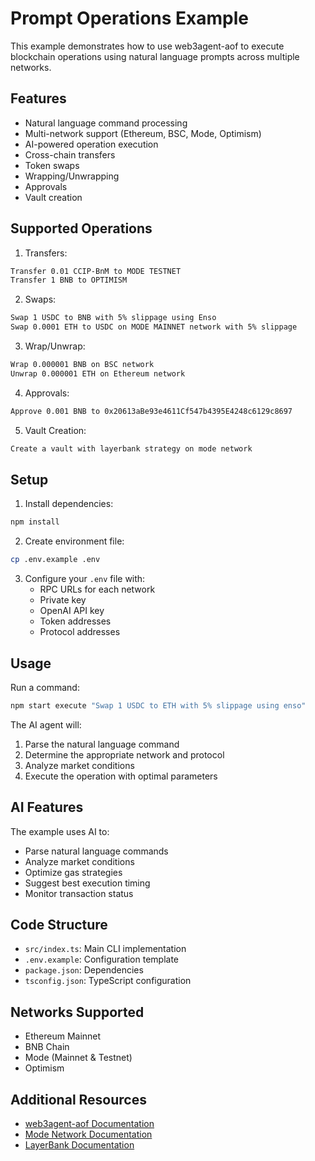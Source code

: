 # Prompt Operations Example

This example demonstrates how to use web3agent-aof to execute blockchain operations using natural language prompts across multiple networks.

## Features

- Natural language command processing
- Multi-network support (Ethereum, BSC, Mode, Optimism)
- AI-powered operation execution
- Cross-chain transfers
- Token swaps
- Wrapping/Unwrapping
- Approvals
- Vault creation

## Supported Operations

1. Transfers:
```bash
Transfer 0.01 CCIP-BnM to MODE TESTNET
Transfer 1 BNB to OPTIMISM
```

2. Swaps:
```bash
Swap 1 USDC to BNB with 5% slippage using Enso
Swap 0.0001 ETH to USDC on MODE MAINNET network with 5% slippage
```

3. Wrap/Unwrap:
```bash
Wrap 0.000001 BNB on BSC network
Unwrap 0.000001 ETH on Ethereum network
```

4. Approvals:
```bash
Approve 0.001 BNB to 0x20613aBe93e4611Cf547b4395E4248c6129c8697
```

5. Vault Creation:
```bash
Create a vault with layerbank strategy on mode network
```

## Setup

1. Install dependencies:
```bash
npm install
```

2. Create environment file:
```bash
cp .env.example .env
```

3. Configure your `.env` file with:
   - RPC URLs for each network
   - Private key
   - OpenAI API key
   - Token addresses
   - Protocol addresses

## Usage

Run a command:
```bash
npm start execute "Swap 1 USDC to ETH with 5% slippage using enso"
```

The AI agent will:
1. Parse the natural language command
2. Determine the appropriate network and protocol
3. Analyze market conditions
4. Execute the operation with optimal parameters

## AI Features

The example uses AI to:
- Parse natural language commands
- Analyze market conditions
- Optimize gas strategies
- Suggest best execution timing
- Monitor transaction status

## Code Structure

- `src/index.ts`: Main CLI implementation
- `.env.example`: Configuration template
- `package.json`: Dependencies
- `tsconfig.json`: TypeScript configuration

## Networks Supported

- Ethereum Mainnet
- BNB Chain
- Mode (Mainnet & Testnet)
- Optimism

## Additional Resources

- [web3agent-aof Documentation](https://github.com/Web3-Agent/onchain-framework)
- [Mode Network Documentation](https://docs.mode.network/)
- [LayerBank Documentation](https://docs.layerbank.finance/) 